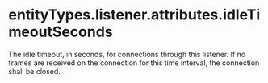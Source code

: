 # entityTypes.listener.attributes.idleTimeoutSeconds

The idle timeout, in seconds, for connections through this listener.  If no frames are received on the connection for this time interval, the connection shall be closed.

